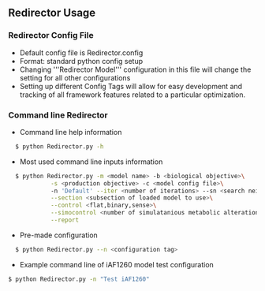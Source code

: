 
## Redirector Usage

### Redirector Config File
* Default config file is Redirector.config
* Format: standard python config setup
* Changing '''Redirector Model''' configuration in this file will change the setting for all other configurations
* Setting up different Config Tags will allow for easy development and tracking of all framework features related to a particular optimization.

### Command line Redirector
* Command line help information
```bash
  $ python Redirector.py -h
```



* Most used command line inputs information
``` bash
  $ python Redirector.py -m <model name> -b <biological objective>\
			-s <production objective> -c <model config file>\ 
			-n 'Default' --iter <number of iterations> --sn <search neighborhood>\
			--section <subsection of loaded model to use>\
			--control <flat,binary,sense>\
			--simocontrol <number of simulatanious metabolic alterations to a target>\
			--report
```

* Pre-made configuration 
``` bash
  $ python Redirector.py --n <configuration tag>
```

* Example command line of iAF1260 model test configuration
``` bash
$ python Redirector.py -n "Test iAF1260"
```
